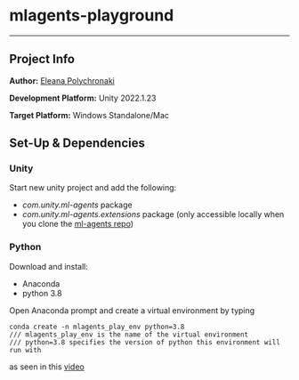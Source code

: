 # mlagents-playground

---

## Project Info

**Author:** 
[Eleana Polychronaki](https://github.com/EleanaPol)

**Development Platform:**
Unity 2022.1.23

**Target Platform:**
Windows Standalone/Mac

## Set-Up & Dependencies
### Unity
Start new unity project and add the following:
* *com.unity.ml-agents* package
* *com.unity.ml-agents.extensions* package (only accessible locally when you clone the [ml-agents repo](https://github.com/Unity-Technologies/ml-agents))
### Python
Download and install:
* Anaconda
* python 3.8 
 
Open Anaconda prompt and create a virtual environment by typing 
```
conda create -n mlagents_play_env python=3.8
/// mlagents_play_env is the name of the virtual environment
/// python=3.8 specifies the version of python this environment will run with
``` 
as seen in this [video](https://youtu.be/Yix4iV_io6o?t=58)
